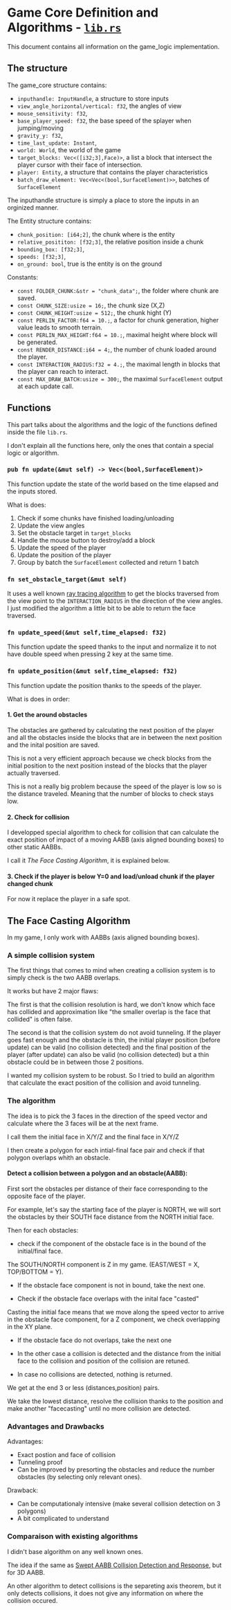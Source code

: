 # Game Core Definition and Algorithms - [`lib.rs`](https://github.com/Longferret/Minecraft-Clone/blob/main/game_core/src/lib.rs)
This document contains all information on the game_logic implementation.

## The structure

The game_core structure contains:
* `inputhandle: InputHandle`, a structure to store inputs
* `view_angle_horizontal/vertical: f32`, the angles of view
* `mouse_sensitivity: f32`,
* `base_player_speed: f32`, the base speed of the splayer when jumping/moving
* `gravity_y: f32`,
* `time_last_update: Instant`,
* `world: World`, the world of the game
* `target_blocks: Vec<([i32;3],Face)>`, a list a block that intersect the player cursor with their face of intersection.
* `player: Entity`, a structure that contains the player characteristics
* `batch_draw_element: Vec<Vec<(bool,SurfaceElement)>>`, batches of `SurfaceElement`


The inputhandle structure is simply a place to store the inputs in an orginized manner.

The Entity structure contains:
* `chunk_position: [i64;2]`, the chunk where is the entity
* `relative_posititon: [f32;3]`, the relative position inside a chunk
* `bounding_box: [f32;3]`,
* `speeds: [f32;3]`,
* `on_ground: bool`, true is the entity is on the ground

Constants:
* `const FOLDER_CHUNK:&str = "chunk_data";`, the folder where chunk are saved.
* `const CHUNK_SIZE:usize = 16;`, the chunk size (X,Z)
* `const CHUNK_HEIGHT:usize = 512;`, the chunk hight (Y)
* `const PERLIN_FACTOR:f64 = 10.;`, a factor for chunk generation, higher value leads to smooth terrain.
* `const PERLIN_MAX_HEIGHT:f64 = 10.;`, maximal height where block will be generated.
* `const RENDER_DISTANCE:i64 = 4;`, the number of chunk loaded around the player.
* `const INTERACTION_RADIUS:f32 = 4.;`, the maximal length in blocks that the player can reach to interact.
* `const MAX_DRAW_BATCH:usize = 300;`, the maximal `SurfaceElement` output at each update call.

## Functions
This part talks about the algorithms and the logic of the functions defined inside the file `lib.rs`.

I don't explain all the functions here, only the ones that contain a special logic or algorithm.

### `pub fn update(&mut self) -> Vec<(bool,SurfaceElement)>`
This function update the state of the world based on the time elapsed and the inputs stored.

What is does:
1. Check if some chunks have finished loading/unloading
2. Update the view angles
3. Set the obstacle target in `target_blocks`
4. Handle the mouse button to destroy/add a block
5. Update the speed of the player 
6. Update the position of the player
7. Group by batch the `SurfaceElement` collected and return 1 batch

### `fn set_obstacle_target(&mut self)`
It uses a well known [ray tracing algorithm](http://www.cse.yorku.ca/~amana/research/grid.pdf) to get the blocks traversed from the view point to the `INTERACTION_RADIUS` in the direction of the view angles. I just modified the algorithm a little bit to be able to return the face traversed.

### `fn update_speed(&mut self,time_elapsed: f32)`
This function update the speed thanks to the input and normalize it to not have double speed when pressing 2 key at the same time.

### `fn update_position(&mut self,time_elapsed: f32)`
This function update the position thanks to the speeds of the player.

What is does in order:
#### 1. Get the around obstacles
The obstacles are gathered by calculating the next position of the player and all the obstacles inside the blocks that are in between the next position and the inital position are saved.

This is not a very efficient approach because we check blocks from the initial position to the next position instead of the blocks that the player actually traversed.

This is not a really big problem because the speed of the player is low so is the distance traveled. Meaning that the number of blocks to check stays low.

#### 2. Check for collision
I developped special algorithm to check for collision that can calculate the exact position of impact of a moving AABB (axis aligned bounding boxes) to other static AABBs.

I call it  *The Face Casting Algorithm*, it is explained below.

#### 3. Check if the player is below Y=0 and load/unload chunk if the player changed chunk
For now it replace the player in a safe spot.


## The Face Casting Algorithm
In my game, I only work with AABBs (axis aligned bounding boxes).

### A simple collision system
The first things that comes to mind when creating a collision system is to simply check is the two AABB overlaps.

It works but have 2 major flaws:

The first is that the collision resolution is hard, we don't know which face has collided and approximation like "the smaller overlap is the face that collided" is often false.

The second is that the collision system do not avoid tunneling. If the player goes fast enough and the obstacle is thin, the initial player position (before update) can be valid (no collision detected) and the final position of the player (after update) can also be valid (no collision detected) but a thin obstacle could be in between those 2 positions. 


I wanted my collision system to be robust. So I tried to build an algorithm that calculate the exact position of the collision and avoid tunneling.

### The algorithm
The idea is to pick the 3 faces in the direction of the speed vector and calculate where the 3 faces will be at the next frame.

I call them the initial face in X/Y/Z and the final face in X/Y/Z

I then create a polygon for each intial-final face pair and check if that polygon overlaps whith an obstacle.

#### Detect a collision between a polygon and an obstacle(AABB):
First sort the obstacles per distance of their face corresponding to the opposite face of the player.

For example, let's say the starting face of the player is NORTH, we will sort the obstacles by their SOUTH face distance from the NORTH initial face.

Then for each obstacles:

* check if the component of the obstacle face is in the bound of the initial/final face. 

The SOUTH/NORTH component is Z in my game. (EAST/WEST = X, TOP/BOTTOM = Y).

* If the obstacle face component is not in bound, take the next one.

* Check if the obstacle face overlaps with the inital face "casted"

Casting the initial face means that we move along the speed vector to arrive in the obstacle face component, for a Z component, we check overlapping in the XY plane.

* If the obstacle face do not overlaps, take the next one

* In the other case a collision is detected and the distance from the initial face to the collision and position of the collision are retuned.

* In case no collisions are detected, nothing is returned.

We get at the end 3 or less (distances,position) pairs.

We take the lowest distance, resolve the collision thanks to the position and make another "facecasting" until no more collision are detected.

### Advantages and Drawbacks
Advantages:
* Exact postion and face of collision
* Tunneling proof
* Can be improved by presorting the obstacles and reduce the number obstacles (by selecting only relevant ones).

Drawback:
* Can be computationaly intensive (make several collision detection on 3 polygons)
* A bit complicated to understand

### Comparaison with existing algorithms
I didn't base algorithm on any well known ones.

The idea if the same as [Swept AABB Collision Detection and Response](https://www.gamedev.net/tutorials/programming/general-and-gameplay-programming/swept-aabb-collision-detection-and-response-r3084/), but for 3D AABB.

An other algorithm to detect collisions is the separeting axis theorem, but it only detects collisions, it does not give any information on where the collision occured.



